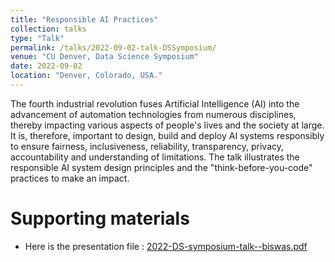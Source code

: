 ```yaml
---
title: "Responsible AI Practices"
collection: talks
type: "Talk"
permalink: /talks/2022-09-02-talk-DSSymposium/
venue: "CU Denver, Data Science Symposium"
date: 2022-09-02
location: "Denver, Colorado, USA."
---
```

The fourth industrial revolution fuses Artificial Intelligence (AI) into the advancement of automation technologies from numerous disciplines, thereby impacting various aspects of people's lives and the society at large. It is, therefore, important to design, build and deploy AI systems responsibly to ensure fairness, inclusiveness, reliability, transparency, privacy, accountability and understanding of limitations. The talk illustrates the responsible AI system design principles and the "think-before-you-code" practices to make an impact.

# Supporting materials
* Here is the presentation file : [2022-DS-symposium-talk--biswas.pdf](https://drive.google.com/file/d/1UlP9nELv49i5hryuU6AxWEDiprrwt1Vw/view?usp=share_link)
